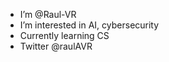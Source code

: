 - I’m @Raul-VR
- I’m interested in AI, cybersecurity
- Currently learning CS
- Twitter @raulAVR

<!---
Raul-VR/Raul-VR is a ✨ special ✨ repository because its `README.md` (this file) appears on your GitHub profile.
You can click the Preview link to take a look at your changes.
--->
